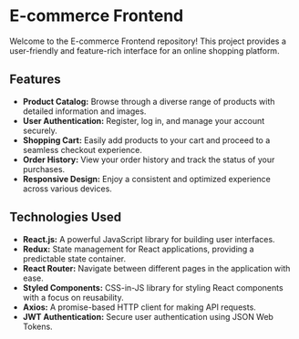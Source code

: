 # E-commerce Frontend

Welcome to the E-commerce Frontend repository! This project provides a user-friendly and feature-rich interface for an online shopping platform.

## Features

- **Product Catalog:** Browse through a diverse range of products with detailed information and images.
- **User Authentication:** Register, log in, and manage your account securely.
- **Shopping Cart:** Easily add products to your cart and proceed to a seamless checkout experience.
- **Order History:** View your order history and track the status of your purchases.
- **Responsive Design:** Enjoy a consistent and optimized experience across various devices.

## Technologies Used

- **React.js:** A powerful JavaScript library for building user interfaces.
- **Redux:** State management for React applications, providing a predictable state container.
- **React Router:** Navigate between different pages in the application with ease.
- **Styled Components:** CSS-in-JS library for styling React components with a focus on reusability.
- **Axios:** A promise-based HTTP client for making API requests.
- **JWT Authentication:** Secure user authentication using JSON Web Tokens.

